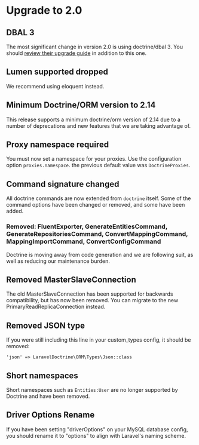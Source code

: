 # Upgrade to 2.0

## DBAL 3

The most significant change in version 2.0 is using doctrine/dbal 3. You should [review their upgrade guide](https://github.com/doctrine/dbal/blob/bd54f5043eaff656b314037bf285d8b7f1c311b8/UPGRADE.md) in addition to this one.

## Lumen supported dropped
We recommend using eloquent instead.

## Minimum Doctrine/ORM version to 2.14

This release supports a minimum doctrine/orm version of 2.14 due to a number of deprecations and new features that we are taking advantage of.

## Proxy namespace required
You must now set a namespace for your proxies. Use the configuration option `proxies.namespace`. the previous default value was `DoctrineProxies`.

## Command signature changed

All doctrine commands are now extended from `doctrine` itself. Some of the command options have been changed or removed, and some have been added.

### Removed: FluentExporter, GenerateEntitiesCommand, GenerateRepositoriesCommand, ConvertMappingCommand, MappingImportCommand, ConvertConfigCommand

Doctrine is moving away from code generation and we are following suit, as well as reducing our maintenance burden.

## Removed MasterSlaveConnection

The old MasterSlaveConnection has been supported for backwards compatibility, but has now been removed. You can migrate to the new PrimaryReadReplicaConnection instead.

## Removed JSON type
If you were still including this line in your custom_types config, it should be removed:

``` 
'json' => LaravelDoctrine\ORM\Types\Json::class
```

## Short namespaces

Short namespaces such as `Entities:User` are no longer supported by Doctrine and have been removed.

## Driver Options Rename

If you have been setting "driverOptions" on your MySQL database config, you should rename it to "options" to align with Laravel's naming scheme.